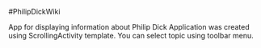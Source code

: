 #PhilipDickWiki 

App for displaying information about Philip Dick
Application was created using ScrollingActivity template.
You can select topic using toolbar menu.  

